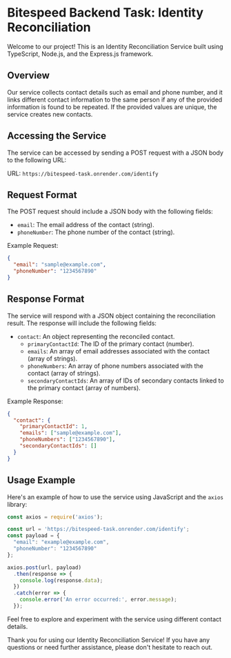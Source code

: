 # Bitespeed Backend Task: Identity Reconciliation

Welcome to our project! This is an Identity Reconciliation Service built using TypeScript, Node.js, and the Express.js framework.

## Overview

Our service collects contact details such as email and phone number, and it links different contact information to the same person if any of the provided information is found to be repeated. If the provided values are unique, the service creates new contacts.

## Accessing the Service

The service can be accessed by sending a POST request with a JSON body to the following URL:

URL: `https://bitespeed-task.onrender.com/identify`

## Request Format

The POST request should include a JSON body with the following fields:

- `email`: The email address of the contact (string).
- `phoneNumber`: The phone number of the contact (string).

Example Request:
```json
{
  "email": "sample@example.com",
  "phoneNumber": "1234567890"
}
```

## Response Format

The service will respond with a JSON object containing the reconciliation result. The response will include the following fields:

- `contact`: An object representing the reconciled contact.
  - `primaryContactId`: The ID of the primary contact (number).
  - `emails`: An array of email addresses associated with the contact (array of strings).
  - `phoneNumbers`: An array of phone numbers associated with the contact (array of strings).
  - `secondaryContactIds`: An array of IDs of secondary contacts linked to the primary contact (array of numbers).

Example Response:
```json
{
  "contact": {
    "primaryContactId": 1,
    "emails": ["sample@example.com"],
    "phoneNumbers": ["1234567890"],
    "secondaryContactIds": []
  }
}
```

## Usage Example

Here's an example of how to use the service using JavaScript and the `axios` library:

```javascript
const axios = require('axios');

const url = 'https://bitespeed-task.onrender.com/identify';
const payload = {
  "email": "example@example.com",
  "phoneNumber": "1234567890"
};

axios.post(url, payload)
  .then(response => {
    console.log(response.data);
  })
  .catch(error => {
    console.error('An error occurred:', error.message);
  });
```

Feel free to explore and experiment with the service using different contact details.

Thank you for using our Identity Reconciliation Service! If you have any questions or need further assistance, please don't hesitate to reach out.